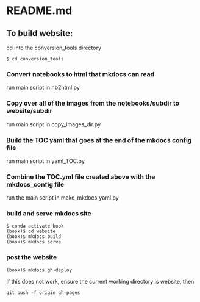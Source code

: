 # README.md

## To build website:

cd into the conversion_tools directory

```
$ cd conversion_tools
```

### Convert notebooks to html that mkdocs can read

run main script in nb2html.py

### Copy over all of the images from the notebooks/subdir to website/subdir

run main script in copy_images_dir.py

### Build the TOC yaml that goes at the end of the mkdocs config file

run main script in yaml_TOC.py

### Combine the TOC.yml file created above with the mkdocs_config file

run the main script in make_mkdocs_yaml.py

### build and serve mkdocs site

```text
$ conda activate book
(book)$ cd website
(book)$ mkdocs build
(book)$ mkdocs serve
```

### post the website

```text
(book)$ mkdocs gh-deploy
```

If this does not work, ensure the current working directory is website, then

```text
git push -f origin gh-pages
```